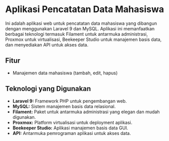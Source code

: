# Aplikasi Pencatatan Data Mahasiswa

Ini adalah aplikasi web untuk pencatatan data mahasiswa yang dibangun dengan menggunakan Laravel 9 dan MySQL. Aplikasi ini memanfaatkan berbagai teknologi termasuk Filament untuk antarmuka administrasi, Proxmox untuk virtualisasi, Beekeeper Studio untuk manajemen basis data, dan menyediakan API untuk akses data.

## Fitur

- Manajemen data mahasiswa (tambah, edit, hapus)

## Teknologi yang Digunakan

- **Laravel 9:** Framework PHP untuk pengembangan web.
- **MySQL:** Sistem manajemen basis data relasional.
- **Filament:** Paket untuk antarmuka administrasi yang elegan dan mudah digunakan.
- **Proxmox:** Platform virtualisasi untuk deployment aplikasi.
- **Beekeeper Studio:** Aplikasi manajemen basis data GUI.
- **API:** Antarmuka pemrograman aplikasi untuk akses data.

